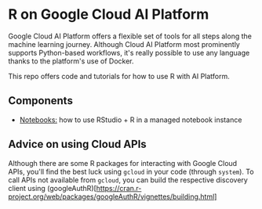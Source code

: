 # R on Google Cloud AI Platform
Google Cloud AI Platform offers a flexible set of tools for all steps along the machine learning journey. Although Cloud AI Platform most prominently supports Python-based workflows, it's really possible to use any language thanks to the platform's use of Docker.

This repo offers code and tutorials for how to use R with AI Platform.

## Components

- [Notebooks:](docs/notebooks.md) how to use RStudio + R in a managed notebook instance

## Advice on using Cloud APIs
Although there are some R packages for interacting with Google Cloud APIs, you'll find the best luck using `gcloud` in your code (through `system`). To call APIs not available from `gcloud`, you can build the respective discovery client using (googleAuthR)[https://cran.r-project.org/web/packages/googleAuthR/vignettes/building.html]